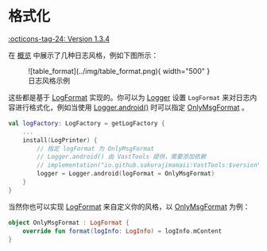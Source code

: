 # 格式化

[:octicons-tag-24: Version 1.3.4](https://ave.entropy2020.cn/version/log-core/#134)

在 [概览](https://ave.entropy2020.cn/documents/log/description/) 中展示了几种日志风格，例如下图所示：

<figure markdown="span">
    ![table_format](../img/table_format.png){ width="500" }
    <figcaption>日志风格示例</figcaption>
</figure>

这些都是基于 [LogFormat](https://api.ave.entropy2020.cn/log/core/com.log.vastgui.core.base/-log-format/index.html) 实现的。你可以为 [Logger](https://api.ave.entropy2020.cn/log/core/com.log.vastgui.core.base/-logger/index.html) 设置 `LogFormat` 来对日志内容进行格式化，例如当使用 [Logger.android()](https://api.ave.entropy2020.cn/tools/com.ave.vastgui.tools.log/android.html) 时可以指定 [OnlyMsgFormat](https://api.ave.entropy2020.cn/log/core/com.log.vastgui.core.format/-only-msg-format/index.html?query=object%20OnlyMsgFormat%20:%20LogFormat) 。

```kotlin
val logFactory: LogFactory = getLogFactory {
    ...
    install(LogPrinter) {
        // 指定 logFormat 为 OnlyMsgFormat
        // Logger.android() 由 VastTools 提供，需要添加依赖
        // implementation("io.github.sakurajimamaii:VastTools:$version")
        logger = Logger.android(logFormat = OnlyMsgFormat)
    }
}
```

当然你也可以实现 [LogFormat](https://api.ave.entropy2020.cn/log/core/com.log.vastgui.core.base/-log-format/index.html) 来自定义你的风格，以 [OnlyMsgFormat](https://api.ave.entropy2020.cn/log/core/com.log.vastgui.core.format/-only-msg-format/index.html) 为例：

```kotlin
object OnlyMsgFormat : LogFormat {
    override fun format(logInfo: LogInfo) = logInfo.mContent
}
```
